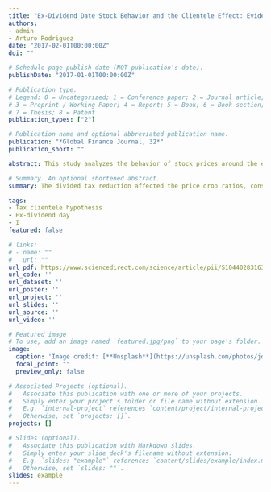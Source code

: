 ```yaml
---
title: "Ex-Dividend Date Stock Behavior and the Clientele Effect: Evidence around a Tax Reduction"
authors:
- admin
- Arturo Rodriguez
date: "2017-02-01T00:00:00Z"
doi: ""

# Schedule page publish date (NOT publication's date).
publishDate: "2017-01-01T00:00:00Z"

# Publication type.
# Legend: 0 = Uncategorized; 1 = Conference paper; 2 = Journal article;
# 3 = Preprint / Working Paper; 4 = Report; 5 = Book; 6 = Book section;
# 7 = Thesis; 8 = Patent
publication_types: ["2"]

# Publication name and optional abbreviated publication name.
publication: "*Global Finance Journal, 32*"
publication_short: ""

abstract: This study analyzes the behavior of stock prices around the ex-dividend date focusing on the effects of a major tax reduction. Using the 40 most heavily traded shares on the Santiago Stock Exchange, the study evaluates price drop ratios using various measures of ex-dividend day prices. The findings indicate that the dividend tax reduction has an effect on the price drop ratio; this result is consistent with the clientele effect hypothesis.

# Summary. An optional shortened abstract.
summary: The divided tax reduction affected the price drop ratios, consistent with the clienele effect hypothesis.

tags:
- Tax clientele hypothesis
- Ex-dividend day
- I
featured: false

# links:
# - name: ""
#   url: ""
url_pdf: https://www.sciencedirect.com/science/article/pii/S1044028316300795
url_code: ''
url_dataset: ''
url_poster: ''
url_project: ''
url_slides: ''
url_source: ''
url_video: ''

# Featured image
# To use, add an image named `featured.jpg/png` to your page's folder. 
image:
  caption: 'Image credit: [**Unsplash**](https://unsplash.com/photos/jdD8gXaTZsc)'
  focal_point: ""
  preview_only: false

# Associated Projects (optional).
#   Associate this publication with one or more of your projects.
#   Simply enter your project's folder or file name without extension.
#   E.g. `internal-project` references `content/project/internal-project/index.md`.
#   Otherwise, set `projects: []`.
projects: []

# Slides (optional).
#   Associate this publication with Markdown slides.
#   Simply enter your slide deck's filename without extension.
#   E.g. `slides: "example"` references `content/slides/example/index.md`.
#   Otherwise, set `slides: ""`.
slides: example
---
```

